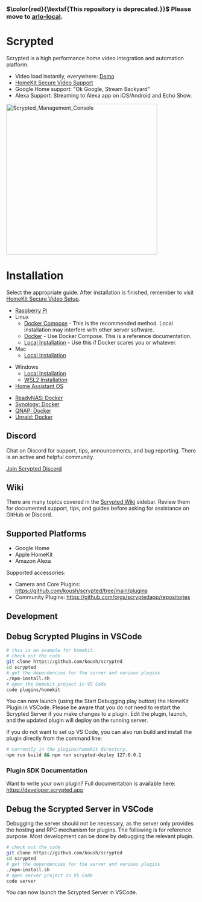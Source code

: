 ### $\color{red}{\textsf{This repository is deprecated.}}$ Please move to [arlo-local](https://github.com/brianschrameck/arlo-local).	


# Scrypted

Scrypted is a high performance home video integration and automation platform.
 * Video load instantly, everywhere: [Demo](https://www.reddit.com/r/homebridge/comments/r34k6b/if_youre_using_homebridge_for_cameras_ditch_it/)
 * [HomeKit Secure Video Support](https://github.com/koush/scrypted/wiki/HomeKit-Secure-Video-Setup)
 * Google Home support: "Ok Google, Stream Backyard"
 * Alexa Support: Streaming to Alexa app on iOS/Android and Echo Show.

<img width="400" alt="Scrypted_Management_Console" src="https://user-images.githubusercontent.com/73924/185666320-ae972867-6c2c-488a-8413-fd8a215e9fee.png">

# Installation

Select the appropriate guide. After installation is finished, remember to visit [HomeKit Secure Video Setup](https://github.com/koush/scrypted/wiki/HomeKit-Secure-Video-Setup).

 * [Raspberry Pi](https://github.com/koush/scrypted/wiki/Installation:-Raspberry-Pi)
 * Linux
   * [Docker Compose](https://github.com/koush/scrypted/wiki/Installation:-Docker-Compose-Linux) - This is the recommended method. Local installation may interfere with other server software.
   * [Docker](https://github.com/koush/scrypted/wiki/Installation:-Docker-Linux) - Use Docker Compose. This is a reference documentation.
   * [Local Installation](https://github.com/koush/scrypted/wiki/Installation:-Linux) - Use this if Docker scares you or whatever.
 * Mac
   * [Local Installation](https://github.com/koush/scrypted/wiki/Installation:-Mac)
<!--    * Docker Desktop is [not supported](https://github.com/koush/scrypted/wiki/Installation:-Docker-Desktop). -->
 * Windows
   * [Local Installation](https://github.com/koush/scrypted/wiki/Installation:-Windows)
   * [WSL2 Installation](https://github.com/koush/scrypted/wiki/Installation:-WSL2-Windows)
 * [Home Assistant OS](https://github.com/koush/scrypted/wiki/Installation:-Home-Assistant-OS)
<!--    * Docker Desktop is [not supported](https://github.com/koush/scrypted/wiki/Installation:-Docker-Desktop). -->
 * [ReadyNAS: Docker](https://github.com/koush/scrypted/wiki/Installation:-Docker-ReadyNAS)
 * [Synology: Docker](https://github.com/koush/scrypted/wiki/Installation:-Docker-Synology-NAS)
 * [QNAP: Docker](https://github.com/koush/scrypted/wiki/Installation:-Docker-QNAP-NAS)
 * [Unraid: Docker](https://github.com/koush/scrypted/wiki/Installation:-Docker-Unraid)
 
## Discord

Chat on Discord for support, tips, announcements, and bug reporting. There is an active and helpful community.

[Join Scrypted Discord](https://discord.gg/DcFzmBHYGq)

## Wiki

There are many topics covered in the [Scrypted Wiki](https://github.com/koush/scrypted/wiki) sidebar. Review them for documented support, tips, and guides before asking for assistance on GitHub or Discord.

## Supported Platforms

 * Google Home
 * Apple HomeKit
 * Amazon Alexa

Supported accessories: 
 * Camera and Core Plugins: https://github.com/koush/scrypted/tree/main/plugins
 * Community Plugins: https://github.com/orgs/scryptedapp/repositories


## Development

## Debug Scrypted Plugins in VSCode

```sh
# this is an example for homekit.
# check out the code
git clone https://github.com/koush/scrypted
cd scrypted
# get the dependencies for the server and various plugins
./npm-install.sh
# open the homekit project in VS Code
code plugins/homekit
```

You can now launch (using the Start Debugging play button) the HomeKit Plugin in VSCode. Please be aware that you do *not* need to restart the Scrypted Server if you make changes to a plugin. Edit the plugin, launch, and the updated plugin will deploy on the running server.

If you do not want to set up VS Code, you can also run build and install the plugin directly from the command line:

```sh
# currently in the plugins/homekit directory.
npm run build && npm run scrypted-deploy 127.0.0.1
```

### Plugin SDK Documentation

Want to write your own plugin? Full documentation is available here: https://developer.scrypted.app


## Debug the Scrypted Server in VSCode

Debugging the server should not be necessary, as the server only provides the hosting and RPC mechanism for plugins. The following is for reference purpose. Most development can be done by debugging the relevant plugin.

```sh
# check out the code
git clone https://github.com/koush/scrypted
cd scrypted
# get the dependencies for the server and various plugins
./npm-install.sh
# open server project in VS Code
code server
```

You can now launch the Scrypted Server in VSCode.
